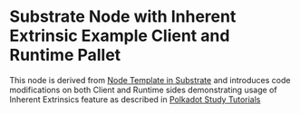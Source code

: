 # Substrate Node with Inherent Extrinsic Example Client and Runtime Pallet

This node is derived from [Node Template in Substrate](https://github.com/paritytech/substrate/tree/master/bin/node-template)
and introduces code modifications on both Client and Runtime sides demonstrating usage of Inherent Extrinsics feature as described
in [Polkadot Study Tutorials](https://polkadot.study/tutorials/)

